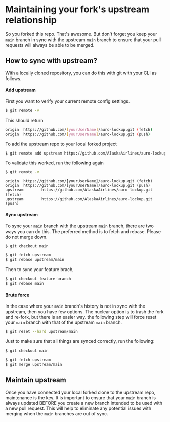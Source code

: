 # Maintaining your fork's upstream relationship

So you forked this repo. That's awesome. But don't forget you keep your `main` branch in sync with the upstream `main` branch to ensure that your pull requests will always be able to be merged.

## How to sync with upstream?

With a locally cloned repository, you can do this with git with your CLI as follows.

#### Add upstream

First you want to verify your current remote config settings.

```bash
$ git remote -v
```

This should return

```bash
origin  https://github.com/[yourUserName]/auro-lockup.git (fetch)
origin  https://github.com/[yourUserName]/auro-lockup.git (push)
```

To add the upstream repo to your local forked project

```bash
$ git remote add upstream https://github.com/AlaskaAirlines/auro-lockup.git
```

To validate this worked, run the following again

```bash
$ git remote -v
```

```
origin  https://github.com/[yourUserName]/auro-lockup.git (fetch)
origin  https://github.com/[yourUserName]/auro-lockup.git (push)
upstream        https://github.com/AlaskaAirlines/auro-lockup.git (fetch)
upstream        https://github.com/AlaskaAirlines/auro-lockup.git (push)
```

#### Sync upstream

To sync your `main` branch with the upstream `main` branch, there are two ways you can do this. The preferred method is to fetch and rebase. Please do not merge down.

```bash
$ git checkout main

$ git fetch upstream
$ git rebase upstream/main
```

Then to sync your feature brach,

```bash
$ git checkout feature-branch
$ git rebase main
```

#### Brute force

In the case where your `main` branch's history is not in sync with the upstream, then you have few options. The nuclear option is to trash the fork and re-fork, but there is an easier way. the following step will force reset your `main` branch with that of the upstream `main` branch.

```bash
$ git reset --hard upstream/main
```

Just to make sure that all things are synced correctly, run the following:

```bash
$ git checkout main

$ git fetch upstream
$ git merge upstream/main
```

## Maintain upstream

Once you have connected your local forked clone to the upstream repo, maintenance is the key. It is important to ensure that your `main` branch is always updated BEFORE you create a new branch intended to be used with a new pull request. This will help to eliminate any potential issues with merging when the `main` branches are out of sync.
